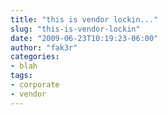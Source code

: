 ```yaml
---
title: "this is vendor lockin..."
slug: "this-is-vendor-lockin"
date: "2009-06-23T10:19:23-06:00"
author: "fak3r"
categories:
- blah
tags:
- corporate
- vendor
---
```



